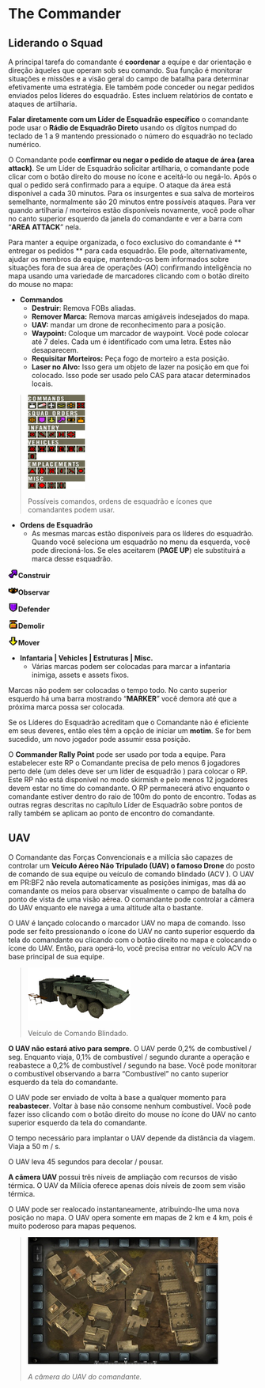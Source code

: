 # The Commander

## Liderando o Squad

A principal tarefa do comandante é **coordenar** a equipe e dar orientação e direção àqueles que operam sob seu comando. Sua função é monitorar situações e missões e a visão geral do campo de batalha para determinar efetivamente uma estratégia. Ele também pode conceder ou negar pedidos enviados pelos líderes do esquadrão. Estes incluem relatórios de contato e ataques de artilharia.

**Falar diretamente com um Líder de Esquadrão específico** o comandante pode usar o **Rádio de Esquadrão Direto** usando os dígitos numpad do teclado de 1 a 9 mantendo pressionado o número do esquadrão no teclado numérico.

O Comandante pode **confirmar ou negar o pedido de ataque de área (area attack)**. Se um Líder de Esquadrão solicitar artilharia, o comandante pode clicar com o botão direito do mouse no ícone e aceitá-lo ou negá-lo. Após o qual o pedido será confirmado para a equipe. O ataque da área está disponível a cada 30 minutos. Para os insurgentes e sua salva de morteiros semelhante, normalmente são 20 minutos entre possíveis ataques. Para ver quando artilharia / morteiros estão disponíveis novamente, você pode olhar no canto superior esquerdo da janela do comandante e ver a barra com “**AREA ATTACK**” nela.

Para manter a equipe organizada, o foco exclusivo do comandante é ** entregar os pedidos ** para cada esquadrão. Ele pode, alternativamente, ajudar os membros da equipe, mantendo-os bem informados sobre situações fora de sua área de operações (AO) confirmando inteligência no mapa usando uma variedade de marcadores clicando com o botão direito do mouse no mapa:

* **Commandos**
  * **Destruir**: Remova FOBs aliadas.
  * **Remover Marca:** Remova marcas amigáveis indesejados do mapa.
  * **UAV:** mandar um drone de reconhecimento para a posição.
  * **Waypoint:** Coloque um marcador de waypoint. Você pode colocar até 7 deles. Cada um é identificado com uma letra. Estes não desaparecem.
  * **Requisitar Morteiros:** Peça fogo de morteiro a esta posição.
  * **Laser no Alvo:** Isso gera um objeto de lazer na posição em que foi colocado. Isso pode ser usado pelo CAS para atacar determinados locais.

> ![](../assets/commands.png)
>
> Possíveis comandos, ordens de esquadrão e ícones que comandantes podem usar.

* **Ordens de Esquadrão**
  * As mesmas marcas estão disponíveis para os líderes do esquadrão. Quando você seleciona um esquadrão no menu da esquerda, você pode direcioná-los. Se eles aceitarem (**PAGE UP**) ele substituirá a marca desse esquadrão.

![](../assets/build.png)**Construir** 

![](../assets/observe.png)**Observar**

![](../assets/defendmarker.png)**Defender** 

![](../assets/demolish.png)**Demolir** 

![](../assets/move.png)**Mover**

* **Infantaria \| Vehicles \| Estruturas \| Misc.**
  * Várias marcas podem ser colocadas para marcar a infantaria inimiga, assets e assets fixos.

Marcas não podem ser colocadas o tempo todo. No canto superior esquerdo há uma barra mostrando “**MARKER**” você demora até que a próxima marca possa ser colocada.

Se os Líderes do Esquadrão acreditam que o Comandante não é eficiente em seus deveres, então eles têm a opção de iniciar um **motim**. Se for bem sucedido, um novo jogador pode assumir essa posição.

O **Commander Rally Point** pode ser usado por toda a equipe. Para estabelecer este RP o Comandante precisa de pelo menos 6 jogadores perto dele (um deles deve ser um líder de esquadrão ) para colocar o RP. Este RP não está disponível no modo skirmish e pelo menos 12 jogadores devem estar no time do comandante. O RP permanecerá ativo enquanto o comandante estiver dentro do raio de 100m do ponto de encontro. Todas as outras regras descritas no capítulo Líder de Esquadrão sobre pontos de rally também se aplicam ao ponto de encontro do comandante.

## UAV

O Comandante das Forças Convencionais e a milícia são capazes de controlar um **Veículo Aéreo Não Tripulado (UAV) o famoso Drone** do posto de comando de sua equipe ou veículo de comando blindado (ACV ). O UAV em PR:BF2 não revela automaticamente as posições inimigas, mas dá ao comandante os meios para observar visualmente o campo de batalha do ponto de vista de uma visão aérea. O comandante pode controlar a câmera do UAV enquanto ele navega a uma altitude alta o bastante.

O UAV é lançado colocando o marcador UAV no mapa de comando. Isso pode ser feito pressionando o ícone do UAV no canto superior esquerdo da tela do comandante ou clicando com o botão direito no mapa e colocando o ícone do UAV. Então, para operá-lo, você precisa entrar no veículo ACV na base principal de sua equipe.

> ![](../assets/acvv.png)
>
> Veículo de Comando Blindado.

**O UAV não estará ativo para sempre.** O UAV perde 0,2% de combustível / seg. Enquanto viaja, 0,1% de combustível / segundo durante a operação e reabastece a 0,2% de combustível / segundo na base. Você pode monitorar o combustível observando a barra “Combustível” no canto superior esquerdo da tela do comandante.

O UAV pode ser enviado de volta à base a qualquer momento para **reabastecer**. Voltar à base não consome nenhum combustível. Você pode fazer isso clicando com o botão direito do mouse no ícone do UAV no canto superior esquerdo da tela do comandante.

O tempo necessário para implantar o UAV depende da distância da viagem. Viaja a 50 m / s.

O UAV leva 45 segundos para decolar / pousar.

**A câmera UAV** possui três níveis de ampliação com recursos de visão térmica. O UAV da Milícia oferece apenas dois níveis de zoom sem visão térmica.

O UAV pode ser realocado instantaneamente, atribuindo-lhe uma nova posição no mapa. O UAV opera somente em mapas de 2 km e 4 km, pois é muito poderoso para mapas pequenos.

> ![](../assets/uav.png)
>
> _A câmera do UAV do comandante._

